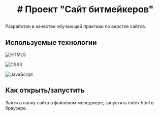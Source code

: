 # <p align='center'># Проект "Сайт битмейкеров"</p>
Разработан в качестве обучающей практики по верстке сайтов.

## Используемые технологии

![HTML5](https://img.shields.io/badge/html5-%23E34F26.svg?style=for-the-badge&logo=html5&logoColor=white)

![CSS3](https://img.shields.io/badge/css3-%231572B6.svg?style=for-the-badge&logo=css3&logoColor=white)

![JavaScript](https://img.shields.io/badge/javascript-%23323330.svg?style=for-the-badge&logo=javascript&logoColor=%23F7DF1E)

## Как открыть/запустить

Зайти в папку сайта в файловом менеджере, запустить  index.html в браузере.


